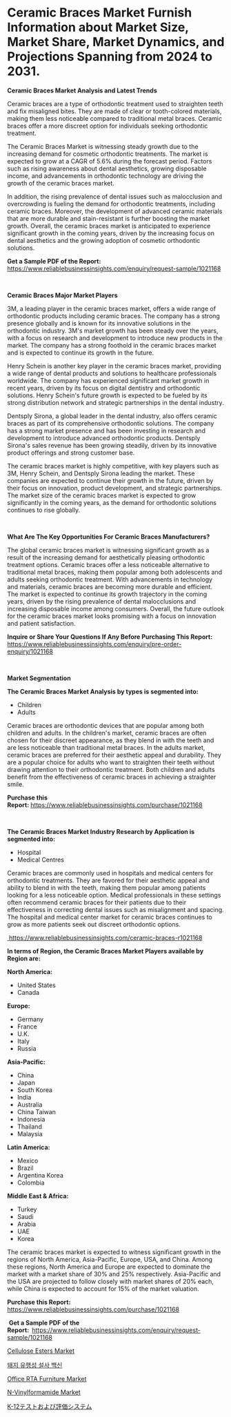 <p><h1>Ceramic Braces Market Furnish Information about Market Size, Market Share, Market Dynamics, and Projections Spanning from 2024 to 2031.</h1></p><p><strong>Ceramic Braces Market Analysis and Latest Trends</strong></p>
<p><p>Ceramic braces are a type of orthodontic treatment used to straighten teeth and fix misaligned bites. They are made of clear or tooth-colored materials, making them less noticeable compared to traditional metal braces. Ceramic braces offer a more discreet option for individuals seeking orthodontic treatment.</p><p>The Ceramic Braces Market is witnessing steady growth due to the increasing demand for cosmetic orthodontic treatments. The market is expected to grow at a CAGR of 5.6% during the forecast period. Factors such as rising awareness about dental aesthetics, growing disposable income, and advancements in orthodontic technology are driving the growth of the ceramic braces market.</p><p>In addition, the rising prevalence of dental issues such as malocclusion and overcrowding is fueling the demand for orthodontic treatments, including ceramic braces. Moreover, the development of advanced ceramic materials that are more durable and stain-resistant is further boosting the market growth. Overall, the ceramic braces market is anticipated to experience significant growth in the coming years, driven by the increasing focus on dental aesthetics and the growing adoption of cosmetic orthodontic solutions.</p></p>
<p><strong>Get a Sample PDF of the Report:&nbsp;</strong> <a href="https://www.reliablebusinessinsights.com/enquiry/request-sample/1021168">https://www.reliablebusinessinsights.com/enquiry/request-sample/1021168</a></p>
<p>&nbsp;</p>
<p><strong>Ceramic Braces Major Market Players</strong></p>
<p><p>3M, a leading player in the ceramic braces market, offers a wide range of orthodontic products including ceramic braces. The company has a strong presence globally and is known for its innovative solutions in the orthodontic industry. 3M's market growth has been steady over the years, with a focus on research and development to introduce new products in the market. The company has a strong foothold in the ceramic braces market and is expected to continue its growth in the future.</p><p>Henry Schein is another key player in the ceramic braces market, providing a wide range of dental products and solutions to healthcare professionals worldwide. The company has experienced significant market growth in recent years, driven by its focus on digital dentistry and orthodontic solutions. Henry Schein's future growth is expected to be fueled by its strong distribution network and strategic partnerships in the dental industry.</p><p>Dentsply Sirona, a global leader in the dental industry, also offers ceramic braces as part of its comprehensive orthodontic solutions. The company has a strong market presence and has been investing in research and development to introduce advanced orthodontic products. Dentsply Sirona's sales revenue has been growing steadily, driven by its innovative product offerings and strong customer base.</p><p>The ceramic braces market is highly competitive, with key players such as 3M, Henry Schein, and Dentsply Sirona leading the market. These companies are expected to continue their growth in the future, driven by their focus on innovation, product development, and strategic partnerships. The market size of the ceramic braces market is expected to grow significantly in the coming years, as the demand for orthodontic solutions continues to rise globally.</p></p>
<p>&nbsp;</p>
<p><strong>What Are The Key Opportunities For Ceramic Braces Manufacturers?</strong></p>
<p><p>The global ceramic braces market is witnessing significant growth as a result of the increasing demand for aesthetically pleasing orthodontic treatment options. Ceramic braces offer a less noticeable alternative to traditional metal braces, making them popular among both adolescents and adults seeking orthodontic treatment. With advancements in technology and materials, ceramic braces are becoming more durable and efficient. The market is expected to continue its growth trajectory in the coming years, driven by the rising prevalence of dental malocclusions and increasing disposable income among consumers. Overall, the future outlook for the ceramic braces market looks promising with a focus on innovation and patient satisfaction.</p></p>
<p><strong>Inquire or Share Your Questions If Any Before Purchasing This Report:</strong> <a href="https://www.reliablebusinessinsights.com/enquiry/pre-order-enquiry/1021168">https://www.reliablebusinessinsights.com/enquiry/pre-order-enquiry/1021168</a></p>
<p>&nbsp;</p>
<p><strong>Market Segmentation</strong></p>
<p><strong>The Ceramic Braces Market Analysis by types is segmented into:</strong></p>
<p><ul><li>Children</li><li>Adults</li></ul></p>
<p><p>Ceramic braces are orthodontic devices that are popular among both children and adults. In the children's market, ceramic braces are often chosen for their discreet appearance, as they blend in with the teeth and are less noticeable than traditional metal braces. In the adults market, ceramic braces are preferred for their aesthetic appeal and durability. They are a popular choice for adults who want to straighten their teeth without drawing attention to their orthodontic treatment. Both children and adults benefit from the effectiveness of ceramic braces in achieving a straighter smile.</p></p>
<p><strong>Purchase this Report:&nbsp;</strong><a href="https://www.reliablebusinessinsights.com/purchase/1021168">https://www.reliablebusinessinsights.com/purchase/1021168</a></p>
<p>&nbsp;</p>
<p><strong>The Ceramic Braces Market Industry Research by Application is segmented into:</strong></p>
<p><ul><li>Hospital</li><li>Medical Centres</li></ul></p>
<p><p>Ceramic braces are commonly used in hospitals and medical centers for orthodontic treatments. They are favored for their aesthetic appeal and ability to blend in with the teeth, making them popular among patients looking for a less noticeable option. Medical professionals in these settings often recommend ceramic braces for their patients due to their effectiveness in correcting dental issues such as misalignment and spacing. The hospital and medical center market for ceramic braces continues to grow as more patients seek out discreet orthodontic options.</p></p>
<p><a href="https://www.reliablebusinessinsights.com/ceramic-braces-r1021168">&nbsp;https://www.reliablebusinessinsights.com/ceramic-braces-r1021168</a></p>
<p><strong>In terms of Region, the Ceramic Braces Market Players available by Region are:</strong></p>
<p>
    <p> <strong> North America: </strong>
        <ul>
            <li>United States</li>
            <li>Canada</li>
        </ul>
        </p> 
    <p> <strong> Europe: </strong>
        <ul>
            <li>Germany</li>
            <li>France</li>
            <li>U.K.</li>
            <li>Italy</li>
            <li>Russia</li>
        </ul>
        </p> 
    <p> <strong> Asia-Pacific: </strong>
        <ul>
            <li>China</li>
            <li>Japan</li>
            <li>South Korea</li>
            <li>India</li>
            <li>Australia</li>
            <li>China Taiwan</li>
            <li>Indonesia</li>
            <li>Thailand</li>
            <li>Malaysia</li>
        </ul>
        </p> 
    <p> <strong> Latin America: </strong>
        <ul>
            <li>Mexico</li>
            <li>Brazil</li>
            <li>Argentina Korea</li>
            <li>Colombia</li>
        </ul>
        </p> 
    <p> <strong> Middle East & Africa: </strong>
        <ul>
            <li>Turkey</li>
            <li>Saudi</li>
            <li>Arabia</li>
            <li>UAE</li>
            <li>Korea</li>
        </ul>
    </p>
    </p>
<p><p>The ceramic braces market is expected to witness significant growth in the regions of North America, Asia-Pacific, Europe, USA, and China. Among these regions, North America and Europe are expected to dominate the market with a market share of 30% and 25% respectively. Asia-Pacific and the USA are projected to follow closely with market shares of 20% each, while China is expected to account for 15% of the market valuation.</p></p>
<p><strong>Purchase this Report: </strong><a href="https://www.reliablebusinessinsights.com/purchase/1021168">https://www.reliablebusinessinsights.com/purchase/1021168</a></p>
<p>&nbsp;<strong>Get a Sample PDF of the Report:&nbsp;&nbsp;</strong><a href="https://www.reliablebusinessinsights.com/enquiry/request-sample/1021168">https://www.reliablebusinessinsights.com/enquiry/request-sample/1021168</a></p>
<p><strong></strong></p>
<p><p><a href="https://github.com/gladysalidde/Market-Research-Report-List-1/blob/main/cellulose-esters-market.md">Cellulose Esters Market</a></p><p><a href="https://github.com/apple8975768/Market-Research-Report-List-1/blob/main/676635580795.md">돼지 유행성 설사 백신</a></p><p><a href="https://issuu.com/reportprime-2/docs/office-rta-furniture-market-size-2030.pptx">Office RTA Furniture Market</a></p><p><a href="https://github.com/dimitrishawkinswaynenp91rgz/Market-Research-Report-List-2/blob/main/n-vinylformamide-market.md">N-Vinylformamide Market</a></p><p><a href="https://github.com/one-cool-chick/Market-Research-Report-List-1/blob/main/110809387909.md">K-12テストおよび評価システム</a></p></p>